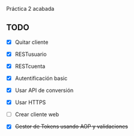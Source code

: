 Práctica 2 acabada

## TODO
- [x] Quitar cliente
- [x] RESTusuario
- [x] RESTcuenta
- [x] Autentificación basic
- [x] Usar API de conversión

- [x] Usar HTTPS
- [ ] Crear cliente web

- [x] ~~Gestor de Tokens usando AOP y validaciones~~